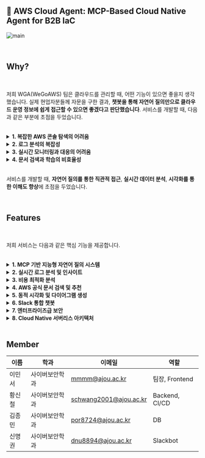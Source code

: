 ## 🤖 AWS Cloud Agent:  MCP-Based Cloud Native Agent for B2B IaC 
![main](https://github.com/user-attachments/assets/d3fb10f6-57e9-4744-8dd5-f498baf96292)

</br>

## Why?

</br>

저희 WGA(WeGoAWS) 팀은 클라우드를 관리할 때, 어떤 기능이 있으면 좋을지 생각했습니다. 실제 현업자분들께 자문을 구한 결과, **챗봇을 통해 자연어 질의만으로 클라우드 운영 정보에 쉽게 접근할 수 있으면 좋겠다고 판단했습니다**. 서비스를 개발할 때, 다음과 같은 부분에 초점을 두었습니다.

</br>

<details> 
<summary><b>1. 복잡한 AWS 콘솔 탐색의 어려움</b></summary>
</br>

- 수많은 서비스와 메뉴 속에서 원하는 정보를 찾기 위해 여러 화면을 오가는 비효율성
- 각 서비스별로 다른 인터페이스로 인한 학습 비용 증가

</br>
</details>

<details> 
<summary><b>2. 로그 분석의 복잡성</b></summary>
</br>
  
- CloudTrail, GuardDuty 등 여러 서비스에 분산된 로그 데이터
- SQL 쿼리 작성 없이는 접근하기 어려운 Athena 기반 분석
  
</br>
</details>

<details> 
<summary><b>3. 실시간 모니터링과 대응의 어려움</b></summary>
</br>
  
- 분산된 CloudWatch 대시보드와 알람 확인의 복잡성
- 비용 분석과 최적화를 위한 데이터 수집의 번거로움
  
</br>
</details>

<details> 
<summary><b>4. 문서 검색과 학습의 비효율성</b></summary>
</br>
  
- 방대한 AWS 공식 문서에서 필요한 정보를 찾기 어려움
- 한국어로 번역된 최신 정보의 부족
  
</br>
</details>

</br>

서비스를 개발할 때, **자연어 질의를 통한 직관적 접근**, **실시간 데이터 분석**, **시각화를 통한 이해도 향상**에 초점을 두었습니다.

</br>

## Features
</br>

저희 서비스는 다음과 같은 핵심 기능을 제공합니다.

</br>

<details>
<summary><b>1. MCP 기반 지능형 자연어 질의 시스템</b></summary>
</br>

- **다중 AI 모델 지원**
  - Anthropic Claude 3.7 Sonnet (기본)
  - 사용자별 모델 선택 가능

- **고급 대화 처리**
  - 멀티턴 대화를 통한 문맥 이해
  - 세션 기반 대화 히스토리 관리
  - 복잡한 클라우드 운영 질문 해석

</br>
</details>

<details>
<summary><b>2. 실시간 로그 분석 및 인사이트</b></summary>
</br>

- **통합 로그 분석**
  - CloudTrail, GuardDuty, Lambda 등 다양한 서비스 로그
  - 자동 쿼리 생성 (에러 분석, 성능 분석, 보안 분석)
  - 시간대별/사용자별/IP별 상세 분석

- **인텔리전트 패턴 탐지**
  - 에러 패턴 자동 분류 및 빈도 분석
  - 의심스러운 로그인 패턴 탐지
  - 성능 메트릭 추세 분석

</br>
</details>

<details>
<summary><b>3. 비용 최적화 분석</b></summary>
</br>

- **다차원 비용 분석**
  - 일별/지역별/서비스별 상세 비용 분석
  - 인스턴스 타입별 비용 최적화 제안
  - 비용 급증 알림 및 트렌드 분석

- **시각적 비용 리포트**
  - 테이블 형태의 상세 비용 내역
  - 차트를 통한 비용 트렌드 시각화

</br>
</details>

<details>
<summary><b>4. AWS 공식 문서 검색 및 추천</b></summary>
</br>

- **지능형 문서 검색**
  - AWS 공식 문서 API 연동
  - 질문 맥락에 맞는 관련 문서 자동 추천
  - 페이지네이션을 통한 대용량 문서 처리

- **다국어 지원**
  - 한국어 자동 번역 및 요약 제공
  - 기술 용어 보존 및 정확한 번역

</br>
</details>

<details>
<summary><b>5. 동적 시각화 및 다이어그램 생성</b></summary>
</br>

- **15종류 차트 지원**
  - Line, Bar, Pie, Scatter, Area, Column 차트
  - Word Cloud, Radar, Histogram, Treemap
  - Dual-axes, Mind Map, Network Graph, Flow Diagram, Fishbone

- **AWS 아키텍처 다이어그램**
  - Python Diagrams 패키지 기반 자동 생성
  - AWS, K8s, On-premise 아키텍처 지원
  - 한글 폰트 자동 설정으로 완벽한 한국어 지원

</br>
</details>

<details>
<summary><b>6. Slack 통합 챗봇</b></summary>
</br>

- **슬래시 명령어 지원**
  - `/models` 명령어로 AI 모델 선택
  - DM을 통한 대화 인터페이스 제공

- **고급 인터랙션**
  - Block Kit을 활용한 인터랙티브 UI
  - 버튼 클릭, 드롭다운 선택 지원
  - 대화 히스토리 기반 연속 질의

</br>
</details>

<details>
<summary><b>7. 엔터프라이즈급 보안</b></summary>
</br>

- **다층 보안 인증**
  - AWS Cognito 기반 사용자 인증
  - OAuth 2.0 / OpenID Connect 표준 준수
  - Slack과 AWS 계정 연동 인증

- **세밀한 권한 관리**
  - IAM 역할 기반 API 접근 제어
  - 리소스별 세분화된 권한 설정
  - CORS 정책을 통한 도메인 보안

</br>
</details>

<details>
<summary><b>8. Cloud Native 서버리스 아키텍처</b></summary>
</br>

- **서버리스 컴퓨팅**
  - AWS Lambda를 통한 마이크로서비스 아키텍처
  - API Gateway 기반 RESTful API 설계
  - Auto Scaling과 고가용성 보장

- **Infrastructure as Code**
  - CloudFormation을 통한 완전 자동화
  - 환경별(dev/test/prod) 스택 분리
  - 원클릭 배포 및 롤백 지원

- **데이터 저장소**
  - DynamoDB를 통한 NoSQL 데이터 관리
  - S3 기반 정적 웹 호스팅
  - Athena를 통한 데이터 레이크 분석

</br>
</details>

</br>

## Member
| 이름 | 학과 | 이메일 | 역할 |
| --- | --- | --- | --- |
| 이민서 | 사이버보안학과 | mmmm@ajou.ac.kr | 팀장, Frontend |
| 황신철 | 사이버보안학과 | schwang2001@ajou.ac.kr | Backend, CI/CD |
| 김종민 | 사이버보안학과 | por8724@ajou.ac.kr | DB |
| 신명권 | 사이버보안학과 | dnu8894@ajou.ac.kr | Slackbot |
